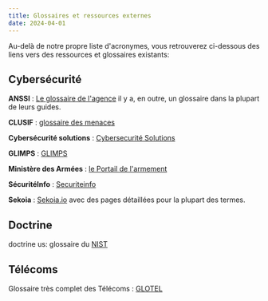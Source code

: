 ```yaml
---
title: Glossaires et ressources externes
date: 2024-04-01
---
```


Au-delà de notre propre liste d'acronymes, vous retrouverez ci-dessous des liens vers des ressources et glossaires existants:

## Cybersécurité

**ANSSI** :  [Le glossaire de l'agence](https://cyber.gouv.fr/glossaire)
il y a, en outre, un glossaire dans la plupart de leurs guides.

**CLUSIF** : [glossaire des menaces](https://clusif.fr/services/glossaire-des-menaces/)

**Cybersécurité solutions** : [Cybersecurité Solutions](https://www.cybersecurite-solutions.com/lexique/)

**GLIMPS** : [GLIMPS](https://www.glimps.fr/lexique/)

**Ministère des Armées** : [le Portail de l'armement](https://armement.defense.gouv.fr/achats-darmement/documentation-et-referentiels-pour-les-achats)

**SécuritéInfo** : [Securiteinfo](https://www.securiteinfo.com/divers/lexique.shtml)

**Sekoia** : [Sekoia.io](https://www.sekoia.io/fr/glossaire/) avec des  pages détaillées pour la plupart des termes. 

## Doctrine
doctrine us: glossaire du [NIST](https://csrc.nist.gov/glossary)

## Télécoms
Glossaire très complet des Télécoms : [GLOTEL](http://abcdrfc.free.fr/ressources-vf/GLOTEL.html)

